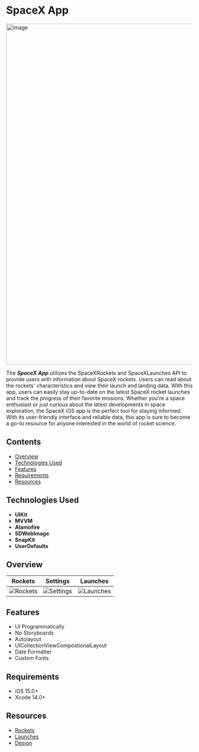 # SpaceX App

<img width="920" alt="image" src="https://user-images.githubusercontent.com/102597481/229195701-06ff5907-d3a3-4a05-bed6-321a33efef49.png">

The ***SpaceX App*** utilizes the SpaceXRockets and SpaceXLaunches API to provide users with information about SpaceX rockets. Users can read about the rockets' characteristics and view their launch and landing data. With this app, users can easily stay up-to-date on the latest SpaceX rocket launches and track the progress of their favorite missions. Whether you're a space enthusiast or just curious about the latest developments in space exploration, the SpaceX iOS app is the perfect tool for staying informed. With its user-friendly interface and reliable data, this app is sure to become a go-to resource for anyone interested in the world of rocket science.
## Сontents
* [Overview](#overview)
* [Technologies Used](#technologies-used)
* [Features](#features)
* [Requirements](requirements)
* [Resources](resources)


## Technologies Used

- **UIKit**
- **MVVM**
- **Alamofire**
- **SDWebImage**
- **SnapKit**
- **UserDefaults**

## Overview

| Rockets | Settings | Launches |
:--------:|:--------:|:--------:|
![Rockets]() | ![Settings]() | ![Launches]() |


## Features
- UI Programmatically
- No Storyboards
- Autolayout
- UICollectionViewCompostionalLayout
- Date Formatter
- Custom Fonts


## Requirements
- iOS 15.0+
- Xcode 14.0+


## Resources
* [Rockets](https://api.spacexdata.com/v4/rockets)
* [Launches](https://api.spacexdata.com/v4/launches)
* [Design](https://www.figma.com/file/GLxcmFyzglgO8f6v4eRFHc/Summer-Test?node-id=2%3A3)
